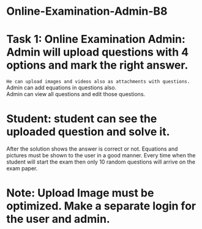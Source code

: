# Online-Examination-Admin-B8

# Task 1: Online Examination Admin: Admin will upload questions with 4 options and mark the right answer. 

`He can upload images and videos also as attachments with questions.` 
Admin can add equations in questions also.  
Admin can view all questions and edit those questions.
# Student: student can see the uploaded question and solve it. 

After the solution shows the answer is correct or not. Equations and pictures must be shown to the user in a good manner. 
Every time when the student will start the exam then only 10 random questions will arrive on the exam paper. 
# Note: Upload Image must be optimized. Make a separate login for the user and admin.
